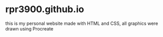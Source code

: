 # rpr3900.github.io
this is my personal website made with HTML and CSS, all graphics were drawn using Procreate
